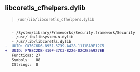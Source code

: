 ## libcoretls_cfhelpers.dylib

> `/usr/lib/libcoretls_cfhelpers.dylib`

```diff

   - /System/Library/Frameworks/Security.framework/Security
   - /usr/lib/libSystem.B.dylib
   - /usr/lib/libcoretls.dylib
-  UUID: CD76C6D6-8951-3739-A428-1111BA9F12C5
+  UUID: F7BEC2DB-410F-37C3-8226-02C2E5A927EB
   Functions: 27
   Symbols:   88
   CStrings:  0

```
